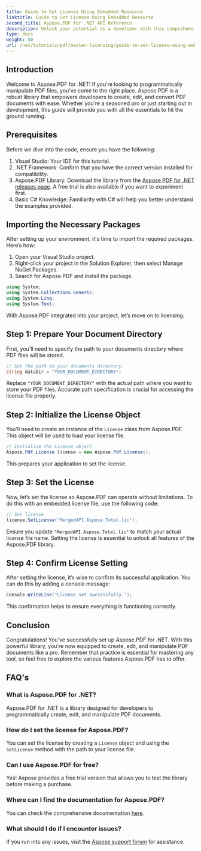 ```yaml
---
title: Guide to Set License Using Embedded Resource
linktitle: Guide to Set License Using Embedded Resource
second_title: Aspose.PDF for .NET API Reference
description: Unlock your potential as a developer with this comprehensive guide to Aspose.PDF for .NET. Learn how to effortlessly create, edit, and manipulate PDF documents programmatically. This tutorial covers prerequisites, step-by-step instructions.
type: docs
weight: 50
url: /net/tutorials/pdf/master-licensing/guide-to-set-license-using-embedded-resource/
---
```

## Introduction

Welcome to Aspose.PDF for .NET! If you're looking to programmatically manipulate PDF files, you've come to the right place. Aspose.PDF is a robust library that empowers developers to create, edit, and convert PDF documents with ease. Whether you’re a seasoned pro or just starting out in development, this guide will provide you with all the essentials to hit the ground running.

## Prerequisites

Before we dive into the code, ensure you have the following:

1. Visual Studio: Your IDE for this tutorial.
2. .NET Framework: Confirm that you have the correct version installed for compatibility.
3. Aspose.PDF Library: Download the library from the [Aspose PDF for .NET releases page](https://releases.aspose.com/pdf/net/). A free trial is also available if you want to experiment first.
4. Basic C# Knowledge: Familiarity with C# will help you better understand the examples provided.

## Importing the Necessary Packages

After setting up your environment, it's time to import the required packages. Here’s how:

1. Open your Visual Studio project.
2. Right-click your project in the Solution Explorer, then select Manage NuGet Packages.
3. Search for Aspose.PDF and install the package.

```csharp
using System;
using System.Collections.Generic;
using System.Linq;
using System.Text;
```

With Aspose.PDF integrated into your project, let’s move on to licensing.

## Step 1: Prepare Your Document Directory

First, you'll need to specify the path to your documents directory where PDF files will be stored.

```csharp
// Set the path to your documents directory.
string dataDir = "YOUR_DOCUMENT_DIRECTORY";
```

Replace `"YOUR_DOCUMENT_DIRECTORY"` with the actual path where you want to store your PDF files. Accurate path specification is crucial for accessing the license file properly.

## Step 2: Initialize the License Object

You'll need to create an instance of the `License` class from Aspose.PDF. This object will be used to load your license file.

```csharp
// Initialize the License object
Aspose.Pdf.License license = new Aspose.Pdf.License();
```

This prepares your application to set the license.

## Step 3: Set the License

Now, let’s set the license so Aspose.PDF can operate without limitations. To do this with an embedded license file, use the following code:

```csharp
// Set license
license.SetLicense("MergedAPI.Aspose.Total.lic");
```

Ensure you update `"MergedAPI.Aspose.Total.lic"` to match your actual license file name. Setting the license is essential to unlock all features of the Aspose.PDF library.

## Step 4: Confirm License Setting

After setting the license, it’s wise to confirm its successful application. You can do this by adding a console message:

```csharp
Console.WriteLine("License set successfully.");
```

This confirmation helps to ensure everything is functioning correctly.

## Conclusion

Congratulations! You’ve successfully set up Aspose.PDF for .NET. With this powerful library, you're now equipped to create, edit, and manipulate PDF documents like a pro. Remember that practice is essential for mastering any tool, so feel free to explore the various features Aspose.PDF has to offer.

## FAQ's

### What is Aspose.PDF for .NET?
Aspose.PDF for .NET is a library designed for developers to programmatically create, edit, and manipulate PDF documents.

### How do I set the license for Aspose.PDF?
You can set the license by creating a `License` object and using the `SetLicense` method with the path to your license file.

### Can I use Aspose.PDF for free?
Yes! Aspose provides a free trial version that allows you to test the library before making a purchase.

### Where can I find the documentation for Aspose.PDF?
You can check the comprehensive documentation [here](https://reference.aspose.com/pdf/net/).

### What should I do if I encounter issues?
If you run into any issues, visit the [Aspose support forum](https://forum.aspose.com/c/pdf/10) for assistance.
